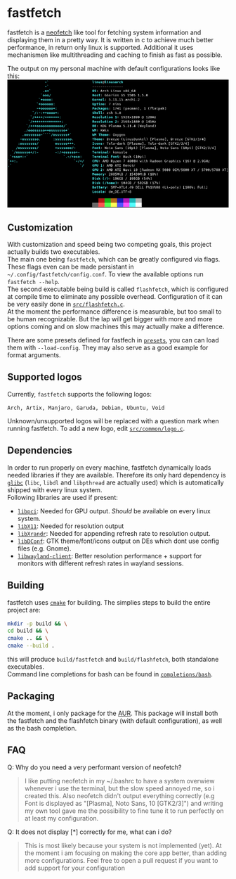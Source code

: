 # fastfetch

fastfetch is a [neofetch](https://github.com/dylanaraps/neofetch) like tool for fetching system information and displaying them in a pretty way. It is written in c to achieve much better performance, in return only linux is supported. Additional it uses mechanismen like multithreading and caching to finish as fast as possible.  
  
The output on my personal machine with default configurations looks like this:  
![example output](screenshots/example.png)

## Customization

With customization and speed being two competing goals, this project actually builds two executables.  
The main one being `fastfetch`, which can be greatly configured via flags. These flags even can be made persistant in `~/.config/fastfetch/config.conf`. To view the available options run `fastfetch --help`.  
The second executable being build is called `flashfetch`, which is configured at compile time to eliminate any possible overhead. Configuration of it can be very easily done in [`src/flashfetch.c`](src/flashfetch.c).  
At the moment the performance difference is measurable, but too small to be human recognizable. But the lap will get bigger with more and more options coming and on slow machines this may actually make a difference.  
  
There are some presets defined for fastfech in [`presets`](presets), you can can load them with `--load-config`. They may also serve as a good example for format arguments.

## Supported logos

Currently, `fastfetch` supports the following logos:
```
Arch, Artix, Manjaro, Garuda, Debian, Ubuntu, Void
```
Unknown/unsupported logos will be replaced with a question mark when running fastfetch. To add a new logo, edit [`src/common/logo.c`](src/common/logo.c).

## Dependencies

In order to run properly on every machine, fastfetch dynamically loads needed libraries if they are available. Therefore its only hard dependency is [`glibc`](https://www.gnu.org/software/libc/) (`libc`, `libdl` and `libpthread` are actually used) which is automatically shipped with every linux system.  
Following libraries are used if present:
* [`libpci`](https://github.com/pciutils/pciutils): Needed for GPU output. _Should_ be available on every linux system.
* [`libX11`](https://gitlab.freedesktop.org/xorg/lib/libx11): Needed for resolution output
* [`libXrandr`](https://gitlab.freedesktop.org/xorg/lib/libxrandr): Needed for appending refresh rate to resolution output.
* [`libDConf`](https://developer.gnome.org/dconf/unstable/DConfClient.html): GTK theme/font/icons output on DEs which dont use config files (e.g. Gnome).
* [`libwayland-client`](https://wayland.freedesktop.org/): Better resolution performance + support for monitors with different refresh rates in wayland sessions.  

## Building

fastfetch uses [`cmake`](https://cmake.org/) for building. The simplies steps to build the entire project are:  
```bash
mkdir -p build && \
cd build && \
cmake .. && \
cmake --build .
```
  
this will produce `build/fastfetch` and `build/flashfetch`, both standalone executables.  
Command line completions for bash can be found in [`completions/bash`](completions/bash).  

## Packaging

At the moment, i only package for the [AUR](https://aur.archlinux.org/packages/fastfetch-git/). This package will install both the fastfetch and the flashfetch binary (with default configuration), as well as the bash completion.

## FAQ

Q: Why do you need a very performant version of neofetch?
> I like putting neofetch in my ~/.bashrc to have a system overwiew whenever i use the terminal, but the slow speed annoyed me, so i created this. Also neofetch didn't output everything correctly (e.g Font is displayed as "[Plasma], Noto Sans, 10 [GTK2/3]") and writing my own tool gave me the possibility to fine tune it to run perfectly on at least my configuration.

Q: It does not display [*] correctly for me, what can i do?
> This is most likely because your system is not implemented (yet). At the moment i am focusing on making the core app better, than adding more configurations. Feel free to open a pull request if you want to add support for your configuration
